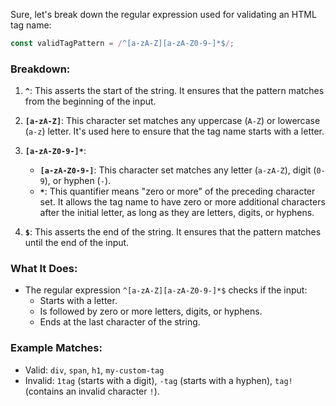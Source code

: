 Sure, let's break down the regular expression used for validating an HTML tag name: 

```javascript
const validTagPattern = /^[a-zA-Z][a-zA-Z0-9-]*$/;
```

### Breakdown:

1. **`^`**: This asserts the start of the string. It ensures that the pattern matches from the beginning of the input.

2. **`[a-zA-Z]`**: This character set matches any uppercase (`A-Z`) or lowercase (`a-z`) letter. It's used here to ensure that the tag name starts with a letter.

3. **`[a-zA-Z0-9-]*`**:
   - **`[a-zA-Z0-9-]`**: This character set matches any letter (`a-zA-Z`), digit (`0-9`), or hyphen (`-`). 
   - **`*`**: This quantifier means "zero or more" of the preceding character set. It allows the tag name to have zero or more additional characters after the initial letter, as long as they are letters, digits, or hyphens.

4. **`$`**: This asserts the end of the string. It ensures that the pattern matches until the end of the input.

### What It Does:
- The regular expression `^[a-zA-Z][a-zA-Z0-9-]*$` checks if the input:
  - Starts with a letter.
  - Is followed by zero or more letters, digits, or hyphens.
  - Ends at the last character of the string.

### Example Matches:
- Valid: `div`, `span`, `h1`, `my-custom-tag`
- Invalid: `1tag` (starts with a digit), `-tag` (starts with a hyphen), `tag!` (contains an invalid character `!`).
